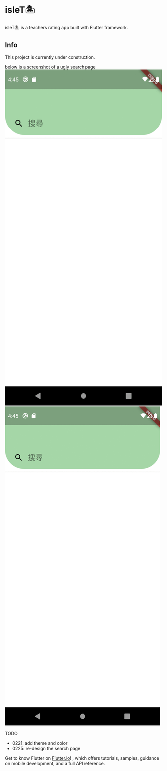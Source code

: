 # isleT🏝️

isleT🏝️ is a teachers rating app built with Flutter framework.

## Info

This project is currently under construction.

below is a screenshot of a ugly search page\
<img src="https://github.com/jessiwu/isleT/blob/colorTheme/screenshots/searchPage.gif" width="720" height="1080" />
![Alt Text](https://github.com/jessiwu/isleT/blob/colorTheme/screenshots/searchPage.gif)

TODO
- 0221: add theme and color 
- 0225: re-design the search page

Get to know Flutter on
[Flutter.io](https://flutter.dev/)! , which offers tutorials,
samples, guidance on mobile development, and a full API reference.
